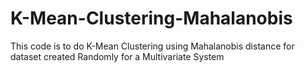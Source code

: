 # K-Mean-Clustering-Mahalanobis
This code is to do K-Mean Clustering using Mahalanobis distance for dataset created Randomly for a Multivariate System
